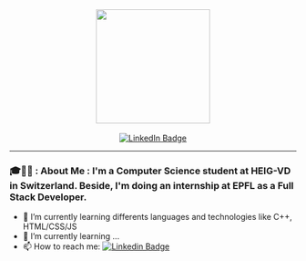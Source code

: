 

<div id="header" align="center">
  <img src="https://media.giphy.com/media/jdPMeyv9rn0hZHh8n9/giphy.gif" width="200"/>
</div>
<br>

<div id="badges" align="center">
  <a href="https://www.linkedin.com/in/gr%C3%A9gory-daguerre-4a6918223/">
    <img src="https://img.shields.io/badge/LinkedIn-blue?style=for-the-badge&logo=linkedin&logoColor=white" alt="LinkedIn Badge"/>
  </a>
</div>

<div id="profileCounter" align="center">
  <img src="https://komarev.com/ghpvc/?username=Ypso46&style=flat-square&color=blue" alt=""/>
</div>


---


### 🎓👨‍💻 : About Me : I'm a Computer Science student at HEIG-VD in Switzerland. Beside, I'm doing an internship at EPFL as a Full Stack Developer.


- 🔭 I’m currently learning differents languages and technologies like C++, HTML/CSS/JS
- 🌱 I’m currently learning ...
- 📫 How to reach me: [![Linkedin Badge](https://img.shields.io/badge/-Linkedin-blue?style=flat&logo=Linkedin&logoColor=white)](https://www.linkedin.com/in/gr%C3%A9gory-daguerre-4a6918223/)


